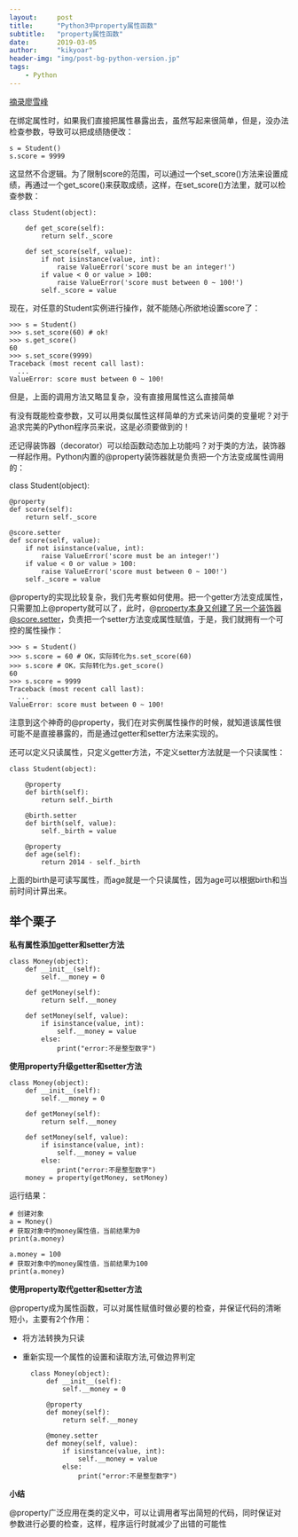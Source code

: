 ```yaml
---
layout:     post
title:      "Python3中property属性函数"
subtitle:   "property属性函数"
date:       2019-03-05
author:     "kikyoar"
header-img: "img/post-bg-python-version.jp"
tags:
    - Python
--- 
```


[摘录廖雪峰](https://www.liaoxuefeng.com/wiki/001374738125095c955c1e6d8bb493182103fac9270762a000/001386820062641f3bcc60a4b164f8d91df476445697b9e000)

在绑定属性时，如果我们直接把属性暴露出去，虽然写起来很简单，但是，没办法检查参数，导致可以把成绩随便改：

	s = Student()
	s.score = 9999  
	
这显然不合逻辑。为了限制score的范围，可以通过一个set_score()方法来设置成绩，再通过一个get_score()来获取成绩，这样，在set_score()方法里，就可以检查参数：

	class Student(object):
	
	    def get_score(self):
	        return self._score
	
	    def set_score(self, value):
	        if not isinstance(value, int):
	            raise ValueError('score must be an integer!')
	        if value < 0 or value > 100:
	            raise ValueError('score must between 0 ~ 100!')
	        self._score = value  

现在，对任意的Student实例进行操作，就不能随心所欲地设置score了：

	>>> s = Student()
	>>> s.set_score(60) # ok!
	>>> s.get_score()
	60
	>>> s.set_score(9999)
	Traceback (most recent call last):
	  ...
	ValueError: score must between 0 ~ 100!

但是，上面的调用方法又略显复杂，没有直接用属性这么直接简单  

有没有既能检查参数，又可以用类似属性这样简单的方式来访问类的变量呢？对于追求完美的Python程序员来说，这是必须要做到的！

还记得装饰器（decorator）可以给函数动态加上功能吗？对于类的方法，装饰器一样起作用。Python内置的@property装饰器就是负责把一个方法变成属性调用的：  

class Student(object):

    @property
    def score(self):
        return self._score

    @score.setter
    def score(self, value):
        if not isinstance(value, int):
            raise ValueError('score must be an integer!')
        if value < 0 or value > 100:
            raise ValueError('score must between 0 ~ 100!')
        self._score = value

@property的实现比较复杂，我们先考察如何使用。把一个getter方法变成属性，只需要加上@property就可以了，此时，@property本身又创建了另一个装饰器@score.setter，负责把一个setter方法变成属性赋值，于是，我们就拥有一个可控的属性操作：

	>>> s = Student()
	>>> s.score = 60 # OK，实际转化为s.set_score(60)
	>>> s.score # OK，实际转化为s.get_score()
	60
	>>> s.score = 9999
	Traceback (most recent call last):
	  ...
	ValueError: score must between 0 ~ 100!  


注意到这个神奇的@property，我们在对实例属性操作的时候，就知道该属性很可能不是直接暴露的，而是通过getter和setter方法来实现的。

还可以定义只读属性，只定义getter方法，不定义setter方法就是一个只读属性：

	class Student(object):
	
	    @property
	    def birth(self):
	        return self._birth
	
	    @birth.setter
	    def birth(self, value):
	        self._birth = value
	
	    @property
	    def age(self):
	        return 2014 - self._birth  
        
        
上面的birth是可读写属性，而age就是一个只读属性，因为age可以根据birth和当前时间计算出来。


## 举个栗子

**私有属性添加getter和setter方法**

	class Money(object):
	    def __init__(self):
	        self.__money = 0
	 
	    def getMoney(self):
	        return self.__money
	 
	    def setMoney(self, value):
	        if isinstance(value, int):
	            self.__money = value
	        else:
	            print("error:不是整型数字")


**使用property升级getter和setter方法**

	class Money(object):
	    def __init__(self):
	        self.__money = 0
	 
	    def getMoney(self):
	        return self.__money
	 
	    def setMoney(self, value):
	        if isinstance(value, int):
	            self.__money = value
	        else:
	            print("error:不是整型数字")
	    money = property(getMoney, setMoney)

运行结果：

	# 创建对象
	a = Money()  
	# 获取对象中的money属性值，当前结果为0
	print(a.money)  
	 
	a.money = 100
	# 获取对象中的money属性值，当前结果为100
	print(a.money)


**使用property取代getter和setter方法**

@property成为属性函数，可以对属性赋值时做必要的检查，并保证代码的清晰短小，主要有2个作用：
	
- 将方法转换为只读
- 重新实现一个属性的设置和读取方法,可做边界判定

		class Money(object):
		    def __init__(self):
		        self.__money = 0
		 
		    @property
		    def money(self):
		        return self.__money
		 
		    @money.setter
		    def money(self, value):
		        if isinstance(value, int):
		            self.__money = value
		        else:
		            print("error:不是整型数字")

**小结**  

@property广泛应用在类的定义中，可以让调用者写出简短的代码，同时保证对参数进行必要的检查，这样，程序运行时就减少了出错的可能性   

